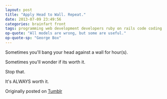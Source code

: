 ```yaml
---
layout: post
title: "Apply Head to Wall. Repeat."
date: 2013-07-09 23:49:56
categories: brainfart front
tags: programming web development developers ruby on rails code coding
op-quote: "All models are wrong, but some are useful."
op-quote-sp: "George Box"
---
```


Sometimes you'll bang your head against a wall for hour(s). 

Sometimes you'll wonder if its worth it. 

Stop that. 

It's ALWAYS worth it.

Originally posted on [Tumblr](http://patmcintern.tumblr.com/post/55039704248/apply-head-to-wall-repeat)
